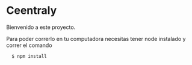 # Ceentraly



Bienvenido a este proyecto. 

Para poder correrlo en tu computadora necesitas tener
node instalado y correr el comando

```bash
  $ npm install
```
